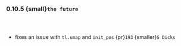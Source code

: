### 0.10.5 {small}`the future`

```{rubric} Features
```

```{rubric} Performance
```

```{rubric} Bug fixes
```
* fixes an issue with `tl.umap` and `init_pos` {pr}`193` {smaller}`S Dicks`


```{rubric} Misc
```
